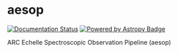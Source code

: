 # aesop

[![Documentation Status](https://readthedocs.org/projects/arces/badge/?version=latest)](http://arces.readthedocs.io/en/latest/?badge=latest) [![Powered by Astropy Badge](http://img.shields.io/badge/powered%20by-AstroPy-orange.svg?style=flat)](http://www.astropy.org) 


ARC Echelle Spectroscopic Observation Pipeline (aesop)
